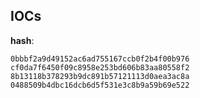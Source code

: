 
## IOCs

__hash__:

```text
0bbbf2a9d49152ac6ad755167ccb0f2b4f00b976
cf0da7f6450f09c8958e253bd606b83aa80558f2
8b13118b378293b9dc891b57121113d0aea3ac8a
0488509b4dbc16dcb6d5f531e3c8b9a59b69e522
```